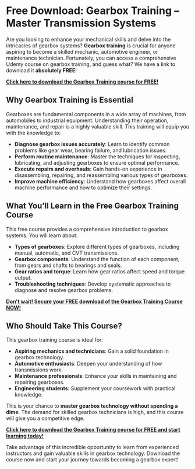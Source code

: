 # Free Download: Gearbox Training – Master Transmission Systems

Are you looking to enhance your mechanical skills and delve into the intricacies of gearbox systems? **Gearbox training** is crucial for anyone aspiring to become a skilled mechanic, automotive engineer, or maintenance technician. Fortunately, you can access a comprehensive Udemy course on gearbox training, and guess what? We have a link to download it **absolutely FREE**!

[**Click here to download the Gearbox Training course for FREE!**](https://udemywork.com/gearbox-training)

## Why Gearbox Training is Essential

Gearboxes are fundamental components in a wide array of machines, from automobiles to industrial equipment. Understanding their operation, maintenance, and repair is a highly valuable skill. This training will equip you with the knowledge to:

*   **Diagnose gearbox issues accurately**: Learn to identify common problems like gear wear, bearing failure, and lubrication issues.
*   **Perform routine maintenance**: Master the techniques for inspecting, lubricating, and adjusting gearboxes to ensure optimal performance.
*   **Execute repairs and overhauls**: Gain hands-on experience in disassembling, repairing, and reassembling various types of gearboxes.
*   **Improve machine efficiency**: Understand how gearboxes affect overall machine performance and how to optimize their settings.

## What You'll Learn in the Free Gearbox Training Course

This free course provides a comprehensive introduction to gearbox systems. You will learn about:

*   **Types of gearboxes**: Explore different types of gearboxes, including manual, automatic, and CVT transmissions.
*   **Gearbox components**: Understand the function of each component, from gears and shafts to bearings and seals.
*   **Gear ratios and torque**: Learn how gear ratios affect speed and torque output.
*   **Troubleshooting techniques**: Develop systematic approaches to diagnose and resolve gearbox problems.

[**Don't wait! Secure your FREE download of the Gearbox Training Course NOW!**](https://udemywork.com/gearbox-training)

## Who Should Take This Course?

This gearbox training course is ideal for:

*   **Aspiring mechanics and technicians**: Gain a solid foundation in gearbox technology.
*   **Automotive enthusiasts**: Deepen your understanding of how transmissions work.
*   **Maintenance professionals**: Enhance your skills in maintaining and repairing gearboxes.
*   **Engineering students**: Supplement your coursework with practical knowledge.

This is your chance to **master gearbox technology without spending a dime**. The demand for skilled gearbox technicians is high, and this course will give you a competitive edge.

[**Click here to download the Gearbox Training course for FREE and start learning today!**](https://udemywork.com/gearbox-training)

Take advantage of this incredible opportunity to learn from experienced instructors and gain valuable skills in gearbox technology. Download the course now and start your journey towards becoming a gearbox expert!
